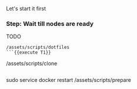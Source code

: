 Let's start it first

### Step: Wait till nodes are ready

TODO
```
/assets/scripts/dotfiles
```{{execute T1}}

```
/assets/scripts/clone
```{{execute T1}}

```
sudo service docker restart
/assets/scripts/prepare
```{{execute T1}}
